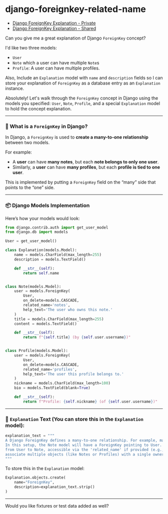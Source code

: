 # django-foreignkey-related-name

- [Django ForeignKey Explanation - Private](https://chatgpt.com/c/682012f4-e028-8002-b534-c0b547f37a18)
- [Django ForeignKey Explanation - Shared](https://chatgpt.com/share/682013d7-e2ac-8002-b84c-a0e4e63752cc)

Can you give me a great explanation of Django `ForeignKey` concept?

I'd like two three models:

* `User`
* `Note` which a user can have multiple `Note`s
* `Profile`: A user can have multiple profiles.

Also, Include an `Explanation` model with `name` and `description` fields so I can store your explanation of `ForeignKey` as a database entry as an `Explanation` instance.

Absolutely! Let's walk through the `ForeignKey` concept in Django using the models you specified: `User`, `Note`, `Profile`, and a special `Explanation` model to hold the concept explanation.

---

### 🔗 What is a `ForeignKey` in Django?

In Django, a `ForeignKey` is used to **create a many-to-one relationship** between two models.

For example:

* A **user** can have **many notes**, but each **note belongs to only one user**.
* Similarly, a **user** can have **many profiles**, but each **profile is tied to one user**.

This is implemented by putting a `ForeignKey` field on the “many” side that points to the “one” side.

---

### 📦 Django Models Implementation

Here’s how your models would look:

```python
from django.contrib.auth import get_user_model
from django.db import models

User = get_user_model()

class Explanation(models.Model):
    name = models.CharField(max_length=255)
    description = models.TextField()

    def __str__(self):
        return self.name


class Note(models.Model):
    user = models.ForeignKey(
        User,
        on_delete=models.CASCADE,
        related_name='notes',
        help_text='The user who owns this note.'
    )
    title = models.CharField(max_length=255)
    content = models.TextField()

    def __str__(self):
        return f"{self.title} (by {self.user.username})"


class Profile(models.Model):
    user = models.ForeignKey(
        User,
        on_delete=models.CASCADE,
        related_name='profiles',
        help_text='The user this profile belongs to.'
    )
    nickname = models.CharField(max_length=100)
    bio = models.TextField(blank=True)

    def __str__(self):
        return f"Profile: {self.nickname} (of {self.user.username})"
```

---

### 🧠 `Explanation` Text (You can store this in the `Explanation` model):

```python
explanation_text = """
A Django ForeignKey defines a many-to-one relationship. For example, many 'Note' objects can be related to one 'User'. 
In this setup, the Note model will have a ForeignKey pointing to User. Django automatically creates a reverse relationship 
from User to Note, accessible via the 'related_name' if provided (e.g., user.notes.all()). This is useful when you want to 
associate multiple objects (like Notes or Profiles) with a single owner (like a User).
"""
```

To store this in the `Explanation` model:

```python
Explanation.objects.create(
    name="ForeignKey",
    description=explanation_text.strip()
)
```

---

Would you like fixtures or test data added as well?


